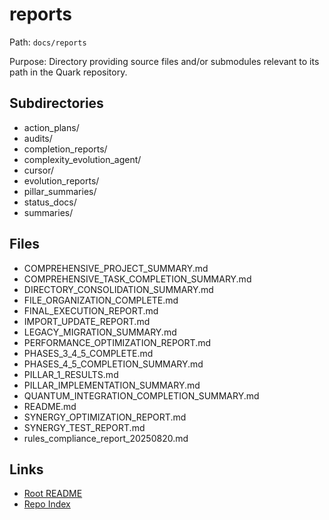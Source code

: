 # reports

Path: `docs/reports`

Purpose: Directory providing source files and/or submodules relevant to its path in the Quark repository.

## Subdirectories
- action_plans/
- audits/
- completion_reports/
- complexity_evolution_agent/
- cursor/
- evolution_reports/
- pillar_summaries/
- status_docs/
- summaries/

## Files
- COMPREHENSIVE_PROJECT_SUMMARY.md
- COMPREHENSIVE_TASK_COMPLETION_SUMMARY.md
- DIRECTORY_CONSOLIDATION_SUMMARY.md
- FILE_ORGANIZATION_COMPLETE.md
- FINAL_EXECUTION_REPORT.md
- IMPORT_UPDATE_REPORT.md
- LEGACY_MIGRATION_SUMMARY.md
- PERFORMANCE_OPTIMIZATION_REPORT.md
- PHASES_3_4_5_COMPLETE.md
- PHASES_4_5_COMPLETION_SUMMARY.md
- PILLAR_1_RESULTS.md
- PILLAR_IMPLEMENTATION_SUMMARY.md
- QUANTUM_INTEGRATION_COMPLETION_SUMMARY.md
- README.md
- SYNERGY_OPTIMIZATION_REPORT.md
- SYNERGY_TEST_REPORT.md
- rules_compliance_report_20250820.md

## Links
- [Root README](../README.md)
- [Repo Index](../repo_index.json)
